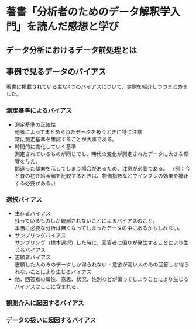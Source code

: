 # 著書「分析者のためのデータ解釈学入門」を読んだ感想と学び

## データ分析におけるデータ前処理とは

## 事例で見るデータのバイアス
著書に掲載されている主な4つのバイアスについて、実例を紹介しつつまとめました。
### 測定基準によるバイアス
- 測定基準の正確性  
他者によってまとめられたデータを扱うときに特に注意  
常に測定基準を確認することが大事である。
- 時間的に変化していく基準  
測定されているものが同じでも、時代の変化が測定されたデータに大きな影響を与え、  
間違った傾向を示してしまう場合があるため、注意が必要である。
（例：今と昔の初任給金額を比較するときは、物価指数などでインフレの効果を補正する必要がある。）
### 選択バイアス
- 生存者バイアス  
残っているものしか観測されないことによるバイアスのこと。   
本当に必要な分析は無くなってしまったデータの中にあるかもしれない。  
- サンプリングバイアス  
サンプリング（標本選択）した時に、回答者に偏りが発生することにより生じるバイアス  
- 志願者バイアス  
志願した人のみのデータしか得られない - 意欲が高い人のみの回答しか得られないことにより生じるバイアス
- 他、回答者の属性、意思、状況、性別などが偏ってしまうことにより生じるバイアスはここに含まれる。
### 観測介入に起因するバイアス

### データの扱いに起因するバイアス
